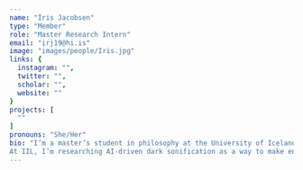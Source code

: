```yaml
---
name: "Íris Jacobsen"
type: "Member"
role: "Master Research Intern"
email: "irj19@hi.is"
image: "images/people/Iris.jpg"
links: {
  instagram: "",
  twitter: "",
  scholar: "",
  website: ""
}
projects: [
  ""
]
pronouns: "She/Her"
bio: "I’m a master’s student in philosophy at the University of Iceland, where I also earned my BA in the same field. My work is driven by questions about climate change, environmental ethics, and how we relate to nature in an increasingly technological world.
At IIL, I’m researching AI-driven dark sonification as a way to make environmental data more perceptible and relational. Through ethnography, experiments, and philosophical analysis, I’m exploring how sound can shift our understanding of climate change and our place within it, in an effort to cultivate care through deeper, more embodied forms of awareness."
---
```



